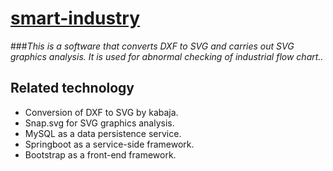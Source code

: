 [smart-industry](https://github.com/git-simm/smart-industry)
=======
###*This is a software that converts DXF to SVG and carries out SVG graphics analysis. It is used for abnormal checking of industrial flow chart..*

Related technology
---

* Conversion of DXF to SVG by kabaja.  
* Snap.svg for SVG graphics analysis.  
* MySQL as a data persistence service.  
* Springboot as a service-side framework.
* Bootstrap as a front-end framework.
